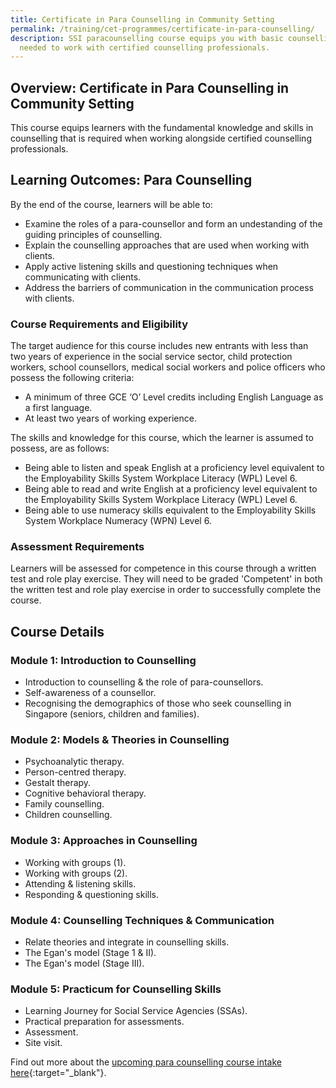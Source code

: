 ```yaml
---
title: Certificate in Para Counselling in Community Setting
permalink: /training/cet-programmes/certificate-in-para-counselling/
description: SSI paracounselling course equips you with basic counselling skills
  needed to work with certified counselling professionals.
---
```

## **Overview: Certificate in Para Counselling in Community Setting**

This course equips learners with the fundamental knowledge and skills in counselling that is required when working alongside certified counselling professionals.

## **Learning Outcomes: Para Counselling**

By the end of the course, learners will be able to:

-   Examine the roles of a para-counsellor and form an undestanding of the guiding principles of counselling.
-   Explain the counselling approaches that are used when working with clients.
-   Apply active listening skills and questioning techniques when communicating with clients.
-   Address the barriers of communication in the communication process with clients.

### **Course Requirements and Eligibility**

The target audience for this course includes new entrants with less than two years of experience in the social service sector, child protection workers, school counsellors, medical social workers and police officers who possess the following criteria:

-   A minimum of three GCE ‘O’ Level credits including English Language as a first language.
-   At least two years of working experience.

The skills and knowledge for this course, which the learner is assumed to possess, are as follows:

-   Being able to listen and speak English at a proficiency level equivalent to the Employability Skills System Workplace Literacy (WPL) Level 6.
-   Being able to read and write English at a proficiency level equivalent to the Employability Skills System Workplace Literacy (WPL) Level 6.
-   Being able to use numeracy skills equivalent to the Employability Skills System Workplace Numeracy (WPN) Level 6.

### **Assessment Requirements**

Learners will be assessed for competence in this course through a written test and role play exercise. They will need to be graded 'Competent' in both the written test and role play exercise in order to successfully complete the course.

## **Course Details**
### **Module 1: Introduction to Counselling**

-   Introduction to counselling & the role of para-counsellors.
-   Self-awareness of a counsellor.
-   Recognising the demographics of those who seek counselling in Singapore (seniors, children and families).

### **Module 2: Models & Theories in Counselling**

-   Psychoanalytic therapy.
-   Person-centred therapy.
-   Gestalt therapy.
-   Cognitive behavioral therapy.
-   Family counselling.
-   Children counselling.

### **Module 3: Approaches in Counselling**

-   Working with groups (1).
-   Working with groups (2).
-   Attending & listening skills.
-   Responding & questioning skills.

### **Module 4: Counselling Techniques & Communication**

-   Relate theories and integrate in counselling skills.
-   The Egan's model (Stage 1 & II).
-   The Egan's model (Stage III).

### **Module 5: Practicum for Counselling Skills**

-   Learning Journey for Social Service Agencies (SSAs).
-   Practical preparation for assessments.
-   Assessment.
-   Site visit.

Find out more about the [upcoming para counselling course intake here](https://iltms.ssi.gov.sg/registration/#/Course?coursecode=SCET102){:target="_blank"}.